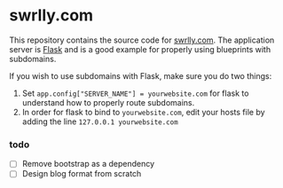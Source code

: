 # swrlly.com

This repository contains the source code for [swrlly.com](https://swrlly.com). The application server is [Flask](https://flask.palletsprojects.com/en/2.2.x/) and is a good example for properly using blueprints with subdomains.

If you wish to use subdomains with Flask, make sure you do two things:

1. Set `app.config["SERVER_NAME"] = yourwebsite.com` for flask to understand how to properly route subdomains.
2. In order for flask to bind to `yourwebsite.com`, edit your hosts file by adding the line ` 127.0.0.1 yourwebsite.com `

### todo
- [ ] Remove bootstrap as a dependency
- [ ] Design blog format from scratch